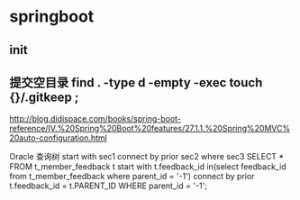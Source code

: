 # springboot
## init
提交空目录
find . -type d -empty -exec touch {}/.gitkeep \;
--

http://blog.didispace.com/books/spring-boot-reference/IV.%20Spring%20Boot%20features/27.1.1.%20Spring%20MVC%20auto-configuration.html

Oracle 查询树 start with sec1 connect by prior sec2 where sec3
SELECT * FROM
    t_member_feedback t
    start with t.feedback_id in(select feedback_id from t_member_feedback where parent_id = '-1')
    connect by prior t.feedback_id = t.PARENT_ID
WHERE parent_id = '-1';
